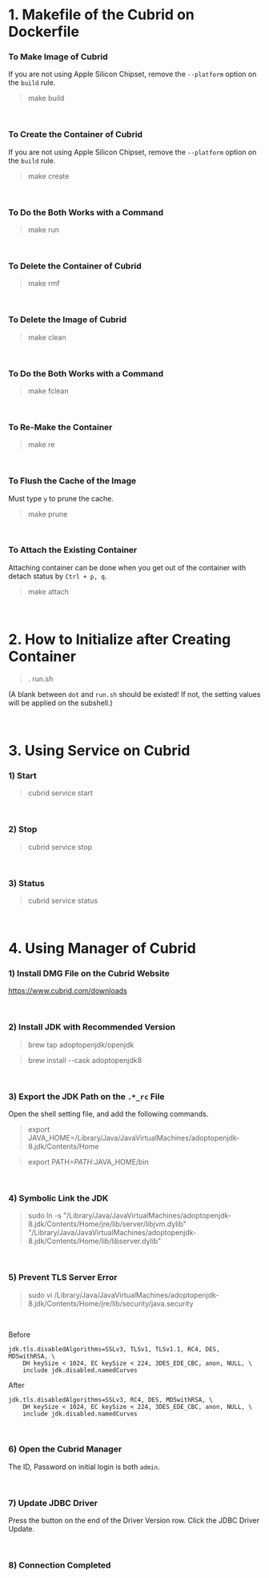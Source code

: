 # 1. Makefile of the Cubrid on Dockerfile

### To Make Image of Cubrid
If you are not using Apple Silicon Chipset, remove the `--platform` option on the `build` rule.
> make build

<br/>

### To Create the Container of Cubrid
If you are not using Apple Silicon Chipset, remove the `--platform` option on the `build` rule.
> make create

<br/>

### To Do the Both Works with a Command
> make run

<br/>

### To Delete the Container of Cubrid
> make rmf

<br/>

### To Delete the Image of Cubrid
> make clean

<br/>

### To Do the Both Works with a Command
> make fclean

<br/>

### To Re-Make the Container
> make re

<br/>

### To Flush the Cache of the Image
Must type `y` to prune the cache.
> make prune

<br/>

### To Attach the Existing Container
Attaching container can be done when you get out of the container with detach status by `Ctrl + p, q`.
> make attach

<br/>

# 2. How to Initialize after Creating Container
> . run.sh

(A blank between `dot` and `run.sh` should be existed! If not, the setting values will be applied on the subshell.)

<br/>

# 3. Using Service on Cubrid

### 1) Start
> cubrid service start

<br/>

### 2) Stop
> cubrid service stop

<br/>

### 3) Status
> cubrid service status

<br/>

# 4. Using Manager of Cubrid

### 1) Install DMG File on the Cubrid Website
https://www.cubrid.com/downloads

<br/>

### 2) Install JDK with Recommended Version
> brew tap adoptopenjdk/openjdk

> brew install --cask adoptopenjdk8

<br/>

### 3) Export the JDK Path on the `.*_rc` File
Open the shell setting file, and add the following commands.
> export JAVA_HOME=/Library/Java/JavaVirtualMachines/adoptopenjdk-8.jdk/Contents/Home

> export PATH=$PATH:$JAVA_HOME/bin

<br/>

### 4) Symbolic Link the JDK
> sudo ln -s "/Library/Java/JavaVirtualMachines/adoptopenjdk-8.jdk/Contents/Home/jre/lib/server/libjvm.dylib" "/Library/Java/JavaVirtualMachines/adoptopenjdk-8.jdk/Contents/Home/lib/libserver.dylib"

<br/>

### 5) Prevent TLS Server Error
> sudo vi /Library/Java/JavaVirtualMachines/adoptopenjdk-8.jdk/Contents/Home/jre/lib/security/java.security

<br/>

Before
```
jdk.tls.disabledAlgorithms=SSLv3, TLSv1, TLSv1.1, RC4, DES, MD5withRSA, \
    DH keySize < 1024, EC keySize < 224, 3DES_EDE_CBC, anon, NULL, \
    include jdk.disabled.namedCurves
```

After
```
jdk.tls.disabledAlgorithms=SSLv3, RC4, DES, MD5withRSA, \
    DH keySize < 1024, EC keySize < 224, 3DES_EDE_CBC, anon, NULL, \
    include jdk.disabled.namedCurves
```

<br/>

### 6) Open the Cubrid Manager
The ID, Password on initial login is both `admin`.

<br/>

### 7) Update JDBC Driver
Press the button on the end of the Driver Version row. Click the JDBC Driver Update.

<br/>

### 8) Connection Completed
